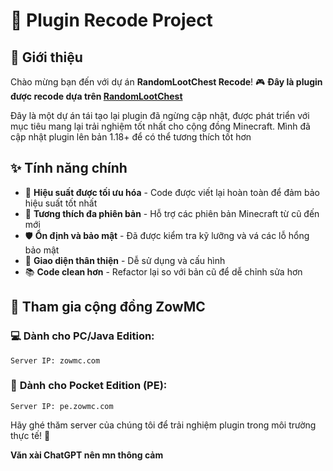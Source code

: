 # 🔧 Plugin Recode Project

## 📖 Giới thiệu

Chào mừng bạn đến với dự án **RandomLootChest Recode**! 🎮
**Đây là plugin được recode dựa trên [RandomLootChest](https://www.spigotmc.org/resources/%E2%98%85random-loot-chest%E2%98%85.26009/)**

Đây là một dự án tái tạo lại plugin đã ngừng cập nhật, được phát triển với mục tiêu mang lại trải nghiệm tốt nhất cho cộng đồng Minecraft. Mình đã cập nhật plugin lên bản 1.18+ để có thể tương thích tốt hơn
## ✨ Tính năng chính

- 🚀 **Hiệu suất được tối ưu hóa** - Code được viết lại hoàn toàn để đảm bảo hiệu suất tốt nhất
- 🔄 **Tương thích đa phiên bản** - Hỗ trợ các phiên bản Minecraft từ cũ đến mới
- 🛡️ **Ổn định và bảo mật** - Đã được kiểm tra kỹ lưỡng và vá các lỗ hổng bảo mật
- 🎨 **Giao diện thân thiện** - Dễ sử dụng và cấu hình
- 📚 **Code clean hơn** - Refactor lại so với bản cũ để dễ chỉnh sửa hơn

## 🌟 Tham gia cộng đồng ZowMC

### 💻 **Dành cho PC/Java Edition:**
```
Server IP: zowmc.com
```

### 📱 **Dành cho Pocket Edition (PE):**
```
Server IP: pe.zowmc.com
```

Hãy ghé thăm server của chúng tôi để trải nghiệm plugin trong môi trường thực tế! 🎪

**Văn xài ChatGPT nên mn thông cảm**
